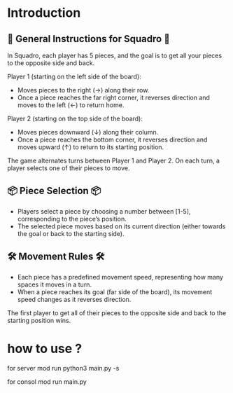 # Introduction


## 🎲 General Instructions for Squadro 🎲


In Squadro, each player has 5 pieces, and the goal is to get all your pieces to
the opposite side and back.

Player 1 (starting on the left side of the board):
- Moves pieces to the right (→) along their row.
- Once a piece reaches the far right corner, it reverses direction and moves to
the left (←) to return home.

Player 2 (starting on the top side of the board):
- Moves pieces downward (↓) along their column.
- Once a piece reaches the bottom corner, it reverses direction and moves upward 
(↑) to return to its starting position.

The game alternates turns between Player 1 and Player 2. On each turn, a player
selects one of their pieces to move.
## 📦 Piece Selection 📦 
- Players select a piece by choosing a number between [1-5], 
corresponding to the piece’s position.
- The selected piece moves based on its current direction
(either towards the goal or back to the starting side).

## 🛠 Movement Rules 🛠 
- Each piece has a predefined movement speed, representing how many spaces it
moves in a turn.
- When a piece reaches its goal (far side of the board),
its movement speed changes as it reverses direction. 

The first player to get all of their pieces to the opposite side
and back to the starting position wins.



# how to use ?

for server mod run python3 main.py -s

for consol mod run main.py

